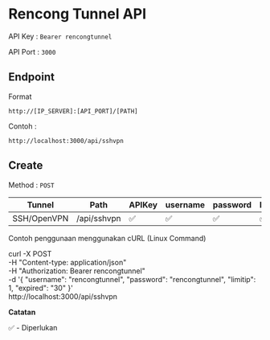 
# Rencong Tunnel API

API Key : `Bearer rencongtunnel`

API Port : `3000`

## Endpoint

Format

    http://[IP_SERVER]:[API_PORT]/[PATH]

Contoh :

    http://localhost:3000/api/sshvpn

## Create

Method : `POST`

|Tunnel|Path|APIKey|username|password|limitip|expired|
|--|--|--|--|--|--|--|
|SSH/OpenVPN|/api/sshvpn|✅|✅|✅|✅|✅|


Contoh penggunaan menggunakan cURL (Linux Command)

curl -X POST \
  -H "Content-type: application/json" \
  -H "Authorization: Bearer rencongtunnel" \
  -d '{
    "username": "rencongtunnel",
    "password": "rencongtunnel",
    "limitip": 1,
    "expired": "30"
  }' \
  http://localhost:3000/api/sshvpn


**Catatan**

✅ - Diperlukan

